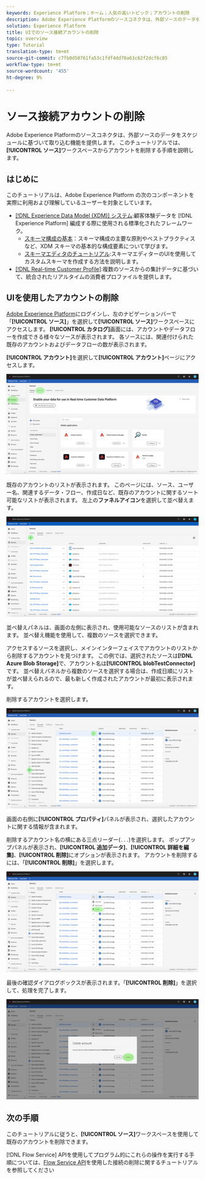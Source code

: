 ```yaml
---
keywords: Experience Platform；ホーム；人気の高いトピック；アカウントの削除
description: Adobe Experience Platformのソースコネクタは、外部ソースのデータをスケジュールに基づいて取り込む機能を提供します。 このチュートリアルでは、ソースワークスペースからアカウントを削除する手順を説明します。
solution: Experience Platform
title: UIでのソース接続アカウントの削除
topic: overview
type: Tutorial
translation-type: tm+mt
source-git-commit: c7fb0d50761fa53c1fdf4dd70a63c62f2dcf6c85
workflow-type: tm+mt
source-wordcount: '455'
ht-degree: 9%

---
```



# ソース接続アカウントの削除

Adobe Experience Platformのソースコネクタは、外部ソースのデータをスケジュールに基づいて取り込む機能を提供します。 このチュートリアルでは、**[!UICONTROL ソース]**&#x200B;ワークスペースからアカウントを削除する手順を説明します。

## はじめに

このチュートリアルは、Adobe Experience Platform の次のコンポーネントを実際に利用および理解しているユーザーを対象としています。

- [[!DNL Experience Data Model (XDM)] システム](../../../xdm/home.md):顧客体験データを [!DNL Experience Platform] 編成する際に使用される標準化されたフレームワーク。
   - [スキーマ構成の基本](../../../xdm/schema/composition.md)：スキーマ構成の主要な原則やベストプラクティスなど、XDM スキーマの基本的な構成要素について学びます。
   - [スキーマエディタのチュートリアル](../../../xdm/tutorials/create-schema-ui.md):スキーマエディターのUIを使用してカスタムスキーマを作成する方法を説明します。
- [[!DNL Real-time Customer Profile]](../../../profile/home.md):複数のソースからの集計データに基づいて、統合されたリアルタイムの消費者プロファイルを提供します。

## UIを使用したアカウントの削除

[Adobe Experience Platform](https://platform.adobe.com)にログインし、左のナビゲーションバーで「**[!UICONTROL ソース]**」を選択して&#x200B;**[!UICONTROL ソース]**&#x200B;ワークスペースにアクセスします。 **[!UICONTROL カタログ]**&#x200B;画面には、アカウントやデータフローを作成できる様々なソースが表示されます。 各ソースには、関連付けられた既存のアカウントおよびデータフローの数が表示されます。

**[!UICONTROL アカウント]**&#x200B;を選択して&#x200B;**[!UICONTROL アカウント]**&#x200B;ページにアクセスします。

![カタログ勘定](../../images/tutorials/delete-accounts/catalog.png)

既存のアカウントのリストが表示されます。 このページには、ソース、ユーザー名、関連するデータ・フロー、作成日など、既存のアカウントに関するソート可能なリストが表示されます。 左上の&#x200B;**ファネルアイコン**&#x200B;を選択して並べ替えます。

![データフローリスト](../../images/tutorials/delete-accounts/accounts.png)

並べ替えパネルは、画面の左側に表示され、使用可能なソースのリストが含まれます。 並べ替え機能を使用して、複数のソースを選択できます。

アクセスするソースを選択し、メインインターフェイスでアカウントのリストから削除するアカウントを見つけます。 この例では、選択されたソースは&#x200B;**[!DNL Azure Blob Storage]**&#x200B;で、アカウント名は&#x200B;**[!UICONTROL blobTestConnector]**&#x200B;です。 並べ替えパネルから複数のソースを選択する場合は、作成日順にリストが並べ替えられるので、最も新しく作成されたアカウントが最初に表示されます。

削除するアカウントを選択します。

![データフロー並べ替え](../../images/tutorials/delete-accounts/sort.png)

画面の右側に&#x200B;**[!UICONTROL プロパティ]**&#x200B;パネルが表示され、選択したアカウントに関する情報が含まれます。

削除するアカウント名の横にある三点リーダー(`...`)を選択します。 ポップアップパネルが表示され、**[!UICONTROL 追加データ]**、**[!UICONTROL 詳細を編集]**、**[!UICONTROL 削除]**&#x200B;にオプションが表示されます。 アカウントを削除するには、「**[!UICONTROL 削除]**」を選択します。

![データフロー並べ替え](../../images/tutorials/delete-accounts/delete.png)

最後の確認ダイアログボックスが表示されます。「**[!UICONTROL 削除]**」を選択して、処理を完了します。

![次を削除します。](../../images/tutorials/delete-accounts/confirm.png)

## 次の手順

このチュートリアルに従うと、**[!UICONTROL ソース]**&#x200B;ワークスペースを使用して既存のアカウントを削除できます。

[!DNL Flow Service] APIを使用してプログラム的にこれらの操作を実行する手順については、[Flow Service API](../../tutorials/api/delete.md)を使用した接続の削除に関するチュートリアルを参照してください